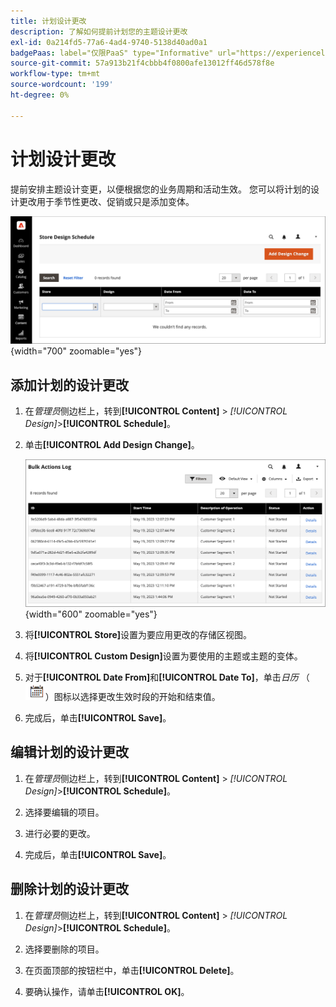 ```yaml
---
title: 计划设计更改
description: 了解如何提前计划您的主题设计更改
exl-id: 0a214fd5-77a6-4ad4-9740-5138d40ad0a1
badgePaas: label="仅限PaaS" type="Informative" url="https://experienceleague.adobe.com/zh-hans/docs/commerce/user-guides/product-solutions" tooltip="仅适用于云项目(Adobe管理的PaaS基础架构)和内部部署项目上的Adobe Commerce 。"
source-git-commit: 57a913b21f4cbbb4f0800afe13012ff46d578f8e
workflow-type: tm+mt
source-wordcount: '199'
ht-degree: 0%

---
```


# 计划设计更改

提前安排主题设计变更，以便根据您的业务周期和活动生效。 您可以将计划的设计更改用于季节性更改、促销或只是添加变体。

![计划的设计更改](./assets/design-schedule.png){width="700" zoomable="yes"}

## 添加计划的设计更改

1. 在&#x200B;_管理员_&#x200B;侧边栏上，转到&#x200B;**[!UICONTROL Content]** > _[!UICONTROL Design]_>**[!UICONTROL Schedule]**。

1. 单击&#x200B;**[!UICONTROL Add Design Change]**。

   ![新商店设计更改设置](./assets/design-schedule-change-new.png){width="600" zoomable="yes"}

1. 将&#x200B;**[!UICONTROL Store]**&#x200B;设置为要应用更改的存储区视图。

1. 将&#x200B;**[!UICONTROL Custom Design]**&#x200B;设置为要使用的主题或主题的变体。

1. 对于&#x200B;**[!UICONTROL Date From]**&#x200B;和&#x200B;**[!UICONTROL Date To]**，单击&#x200B;_日历_ （![日历图标](../assets/icon-calendar.png)）图标以选择更改生效时段的开始和结束值。

1. 完成后，单击&#x200B;**[!UICONTROL Save]**。

## 编辑计划的设计更改

1. 在&#x200B;_管理员_&#x200B;侧边栏上，转到&#x200B;**[!UICONTROL Content]** > _[!UICONTROL Design]_>**[!UICONTROL Schedule]**。

1. 选择要编辑的项目。

1. 进行必要的更改。

1. 完成后，单击&#x200B;**[!UICONTROL Save]**。

## 删除计划的设计更改

1. 在&#x200B;_管理员_&#x200B;侧边栏上，转到&#x200B;**[!UICONTROL Content]** > _[!UICONTROL Design]_>**[!UICONTROL Schedule]**。

1. 选择要删除的项目。

1. 在页面顶部的按钮栏中，单击&#x200B;**[!UICONTROL Delete]**。

1. 要确认操作，请单击&#x200B;**[!UICONTROL OK]**。
